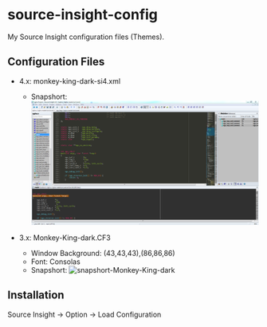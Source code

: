# source-insight-config
My Source Insight configuration files (Themes).

## Configuration Files

- 4.x: monkey-king-dark-si4.xml
	* Snapshort:
![snapshort-monkey-king-dark-si4](./snapshort-monkey-king-dark-si4.png)

- 3.x: Monkey-King-dark.CF3
	* Window Background: (43,43,43),(86,86,86)
	* Font: Consolas
	* Snapshort:
![snapshort-Monkey-King-dark](./snapshort-Monkey-King-dark.png)

## Installation

Source Insight -> Option -> Load Configuration